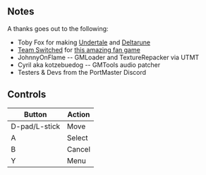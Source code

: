 ## Notes
A thanks goes out to the following:
- Toby Fox for making [Undertale](https://store.steampowered.com/app/391540/Undertale/) and [Deltarune](https://store.steampowered.com/app/1671210/DELTARUNE/)
- [Team Switched](https://gamejolt.com/@teamswitched) for [this amazing fan game](https://gamejolt.com/games/tsunderswap/160094)
- JohnnyOnFlame -- GMLoader and TextureRepacker via UTMT  
- Cyril aka kotzebuedog -- GMTools audio patcher  
- Testers & Devs from the PortMaster Discord

## Controls
| Button | Action |
|--|--| 
|D-pad/L-stick|Move|
|A|Select|
|B|Cancel|
|Y|Menu|